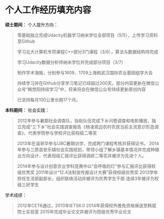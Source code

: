 # 个人工作经历填充内容

**硕士期间**：
个人提升方向：
>零基础独立完成Udacity机器学习纳米学位全部项目（5/5），上传学习资料至Github
>
>学习北大计算机专项课程C++部分3门课程（3/6），算法与数据结构待完成
>
>学习Udacity数据分析师纳米学位并完成部分项目（3/7）
>
>制作学术海报，分别参与1609、1709上海和武汉国际农业基因组学大会
>
>持续学习并在Github分享学习笔记已经超过200天，部分内容更新在微信公众号“韩悠阳持续学习”中，将来将会在微信公众号持续更新原创内容
>
>
>
>
>已坚持每月100公里长跑17个月。



**本科期间**：
社会实践：
>2012年参与暑期社会调查队，协助队伍完成下乡问卷调查和电影播放，独立完成“三下乡”社会实践调查报告《杨凌周边农村农民当前主流意识形态调查》，代表学院参与学校评比获校级二等奖
>
>2013年在温哥华参与UBC暑期访学，完成两门课程考核并获得证书。
>2014年参与三原县安乐镇社会实践规划，带领小组了解乡镇基本情况并完成种植业方向设计，代表班级汇报评比获得调研二等奖并被评为先进个人。
>
>
>2014年参与设计创意农业学科竞赛中以“会呼吸的灯”参与汇报评比获得校级优秀奖
>2011年设计“12.4法制宣传报设计大赛”获得校级优秀奖
>2013学年担任生活部副部长，组织联络活动并被评为优秀学生干部
>连续3年被评为校级三好学生
>

学术成绩：
>2012年CET6通过，2013年IETS6.0
>2014年获得校外推免资格保送至韩斌院士实验室
>2015年完成毕业论文并被评为院级优秀毕业论文
>
>
>
>























